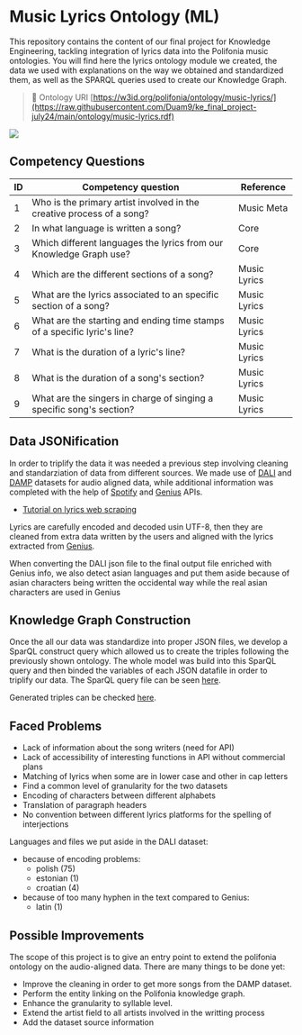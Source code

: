 # Music Lyrics Ontology (ML)
This repository contains the content of our final project for Knowledge Engineering, tackling integration of lyrics data into the Polifonia music ontologies. You will find here the lyrics ontology module we created, the data we used with explanations on the way we obtained and standardized them, as well as the SPARQL queries used to create our Knowledge Graph.

> 🔗 Ontology URI [https://w3id.org/polifonia/ontology/music-lyrics/](https://raw.githubusercontent.com/Duam9/ke_final_project-july24/main/ontology/music-lyrics.rdf)

![](https://github.com/Duam9/ke_final_project-july24/blob/main/ontology/music-lyrics_grafoo.png)

## Competency Questions

| **ID** | **Competency question**                                                  | **Reference** |
|--------|--------------------------------------------------------------------------|---------------|
| 1      | Who is the primary artist involved in the creative process of a song?    | Music Meta    |
| 2      | In what language is written a song?                                      | Core          |
| 3      | Which different languages the lyrics from our Knowledge Graph use?       | Core          |
| 4      | Which are the different sections of a song?                              | Music Lyrics  |
| 5      | What are the lyrics associated to an specific section of a song?         | Music Lyrics  |
| 6      | What are the starting and ending time stamps of a specific lyric's line? | Music Lyrics  |
| 7      | What is the duration of a lyric's line?                                  | Music Lyrics  |
| 8      | What is the duration of a song's section?                                | Music Lyrics  |
| 9      | What are the singers in charge of singing a specific song's section?     | Music Lyrics  |

## Data JSONification
In order to triplify the data it was needed a previous step involving cleaning and standarziation of data from different sources. We made use of [DALI](https://github.com/gabolsgabs/DALI) and [DAMP](https://ccrma.stanford.edu/damp/) datasets for audio aligned data, while additional information was completed with the help of [Spotify](https://developer.spotify.com/documentation/web-api) and [Genius](https://docs.genius.com/) APIs.

- [Tutorial on lyrics web scraping](https://medium.com/analytics-vidhya/how-to-scrape-song-lyrics-a-gentle-python-tutorial-5b1d4ab351d2)

Lyrics are carefully encoded and decoded usin UTF-8, then they are cleaned from extra data written by the users and aligned with the lyrics extracted from [Genius](https://genius.com/).

When converting the DALI json file to the final output file enriched with Genius info, we also detect asian languages and put them aside
because of asian characters being written the occidental way while the real asian characters are used in Genius

## Knowledge Graph Construction
Once the all our data was standardize into proper JSON files, we develop a SparQL construct query which allowed us to create the triples following the previously shown ontology. The whole model was build into this SparQL query and then binded the variables of each JSON datafile in order to triplify our data. The SparQL query file can be seen [here](https://github.com/Duam9/ke_final_project-july24/blob/main/sparql/populateOntology.sparql).

Generated triples can be checked [here](https://github.com/Duam9/ke_final_project-july24/tree/main/sparql/triples).

## Faced Problems
- Lack of information about the song writers (need for API)
- Lack of accessibility of interesting functions in API without commercial plans
- Matching of lyrics when some are in lower case and other in cap letters
- Find a common level of granularity for the two datasets
- Encoding of characters between different alphabets
- Translation of paragraph headers 
- No convention between different lyrics platforms for the spelling of interjections

Languages and files we put aside in the DALI dataset:
- because of encoding problems:
    - polish (75)
    - estonian (1)
    - croatian (4)
- because of too many hyphen in the text compared to Genius:
    - latin (1)

## Possible Improvements
The scope of this project is to give an entry point to extend the polifonia ontology on the audio-aligned data. There are many things to be done yet:
- Improve the cleaning in order to get more songs from the DAMP dataset.
- Perform the entity linking on the Polifonia knowledge graph.
- Enhance the granularity to syllable level.
- Extend the artist field to all artists involved in the writting process
- Add the dataset source information
